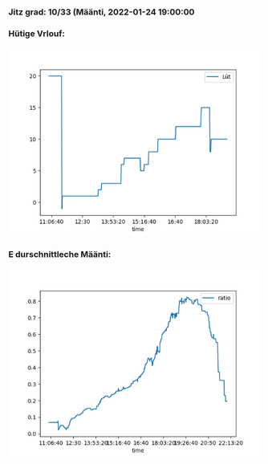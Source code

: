 ### Jitz grad: 10/33 (Määnti, 2022-01-24 19:00:00

### Hütige Vrlouf:
![Graph](Today.png)

### E durschnittleche Määnti:
![Graph](Määnti.png)